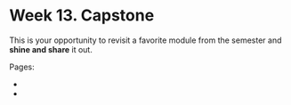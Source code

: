 # Week 13. Capstone 

This is your opportunity to revisit a favorite module from the semester and **shine and share** it out.


Pages: 
- [](../capstone/capstone_assignment-guidelines)
- [](../howto/Data-Explorer_general)
